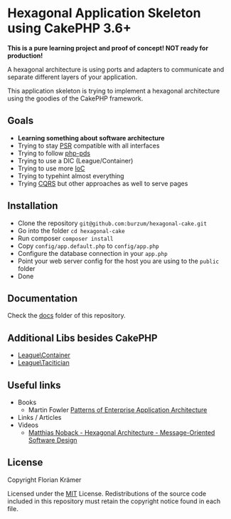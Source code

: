 # Hexagonal Application Skeleton using CakePHP 3.6+

**This is a pure learning project and proof of concept! NOT ready for production!**

A hexagonal architecture is using ports and adapters to communicate and separate different layers of your application.

This application skeleton is trying to implement a hexagonal architecture using the goodies of the CakePHP framework.

## Goals

* **Learning something about software architecture**
* Trying to stay [PSR](https://www.php-fig.org/psr/) compatible with all interfaces
* Trying to follow [php-pds](https://github.com/php-pds/skeleton)
* Trying to use a DIC (League/Container)
* Trying to use more [IoC](https://en.wikipedia.org/wiki/Inversion_of_control)
* Trying to typehint almost everything
* Trying [CQRS](https://martinfowler.com/bliki/CQRS.html) but other approaches as well to serve pages

## Installation

* Clone the repository `git@github.com:burzum/hexagonal-cake.git`
* Go into the folder `cd hexagonal-cake`
* Run composer `composer install`
* Copy `config/app.default.php` to `config/app.php`
* Configure the database connection in your `app.php`
* Point your web server config for the host you are using to the `public` folder
* Done

## Documentation

Check the [docs](https://github.com/burzum/hexagonal-cake/tree/master/docs/Index.md) folder of this repository.

## Additional Libs besides CakePHP

* [League\Container](http://container.thephpleague.com/)
* [League\Tacitician](http://tactician.thephpleague.com/)

## Useful links

* Books
  * Martin Fowler [Patterns of Enterprise Application Architecture](https://martinfowler.com/books/eaa.html)
* Links / Articles
* Videos
  * [Matthias Noback - Hexagonal Architecture - Message-Oriented Software Design](https://www.youtube.com/watch?v=K1EJBmwg9EQ&t=2161s)

## License

Copyright Florian Krämer

Licensed under the [MIT](http://www.opensource.org/licenses/mit-license.php) License. Redistributions of the source code included in this repository must retain the copyright notice found in each file.
